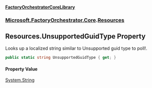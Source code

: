 #### [FactoryOrchestratorCoreLibrary](./FactoryOrchestratorCoreLibrary.md 'FactoryOrchestratorCoreLibrary')
### [Microsoft.FactoryOrchestrator.Core](./Microsoft-FactoryOrchestrator-Core.md 'Microsoft.FactoryOrchestrator.Core').[Resources](./Microsoft-FactoryOrchestrator-Core-Resources.md 'Microsoft.FactoryOrchestrator.Core.Resources')
## Resources.UnsupportedGuidType Property
Looks up a localized string similar to Unsupported guid type to poll!.  
```csharp
public static string UnsupportedGuidType { get; }
```
#### Property Value
[System.String](https://docs.microsoft.com/en-us/dotnet/api/System.String 'System.String')  
